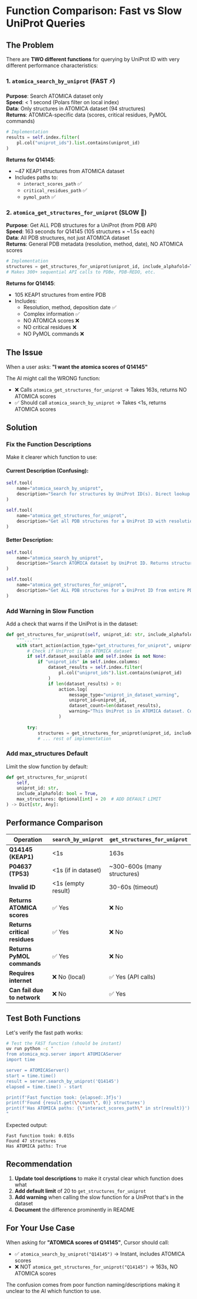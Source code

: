 # Function Comparison: Fast vs Slow UniProt Queries

## The Problem

There are **TWO different functions** for querying by UniProt ID with very different performance characteristics:

### 1. `atomica_search_by_uniprot` (FAST ⚡)
**Purpose**: Search ATOMICA dataset only  
**Speed**: < 1 second (Polars filter on local index)  
**Data**: Only structures in ATOMICA dataset (94 structures)  
**Returns**: ATOMICA-specific data (scores, critical residues, PyMOL commands)

```python
# Implementation
results = self.index.filter(
    pl.col("uniprot_ids").list.contains(uniprot_id)
)
```

**Returns for Q14145**:
- ~47 KEAP1 structures from ATOMICA dataset
- Includes paths to:
  - `interact_scores_path` ✅
  - `critical_residues_path` ✅
  - `pymol_path` ✅

### 2. `atomica_get_structures_for_uniprot` (SLOW 🐌)
**Purpose**: Get ALL PDB structures for a UniProt (from PDB API)  
**Speed**: 163 seconds for Q14145 (105 structures × ~1.5s each)  
**Data**: All PDB structures, not just ATOMICA dataset  
**Returns**: General PDB metadata (resolution, method, date), NO ATOMICA scores

```python
# Implementation
structures = get_structures_for_uniprot(uniprot_id, include_alphafold=True)
# Makes 300+ sequential API calls to PDBe, PDB-REDO, etc.
```

**Returns for Q14145**:
- 105 KEAP1 structures from entire PDB
- Includes:
  - Resolution, method, deposition date ✅
  - Complex information ✅
  - NO ATOMICA scores ❌
  - NO critical residues ❌
  - NO PyMOL commands ❌

## The Issue

When a user asks: **"I want the atomica scores of Q14145"**

The AI might call the WRONG function:
- ❌ Calls `atomica_get_structures_for_uniprot` → Takes 163s, returns NO ATOMICA scores
- ✅ Should call `atomica_search_by_uniprot` → Takes <1s, returns ATOMICA scores

## Solution

### Fix the Function Descriptions

Make it clearer which function to use:

#### Current Description (Confusing):
```python
self.tool(
    name="atomica_search_by_uniprot",
    description="Search for structures by UniProt ID(s). Direct lookup in index, fast. Example: atomica_search_by_uniprot('Q14145')"
)

self.tool(
    name="atomica_get_structures_for_uniprot",
    description="Get all PDB structures for a UniProt ID with resolution, method, dates. Includes AlphaFold if available. Example: atomica_get_structures_for_uniprot('P04637')"
)
```

#### Better Description:
```python
self.tool(
    name="atomica_search_by_uniprot",
    description="Search ATOMICA dataset by UniProt ID. Returns structures WITH ATOMICA scores, critical residues, and PyMOL commands. FAST (instant). Use this for ATOMICA analysis. Example: atomica_search_by_uniprot('Q14145')"
)

self.tool(
    name="atomica_get_structures_for_uniprot",
    description="Get ALL PDB structures for a UniProt ID from entire PDB (not just ATOMICA dataset). Returns resolution, method, dates, complex info, but NO ATOMICA scores. SLOW (may take minutes for proteins with many structures). Use only when you need comprehensive PDB coverage beyond ATOMICA dataset. Example: atomica_get_structures_for_uniprot('P04637')"
)
```

### Add Warning in Slow Function

Add a check that warns if the UniProt is in the dataset:

```python
def get_structures_for_uniprot(self, uniprot_id: str, include_alphafold: bool = True, max_structures: Optional[int] = None) -> Dict[str, Any]:
    """..."""
    with start_action(action_type="get_structures_for_uniprot", uniprot_id=uniprot_id) as action:
        # Check if UniProt is in ATOMICA dataset
        if self.dataset_available and self.index is not None:
            if "uniprot_ids" in self.index.columns:
                dataset_results = self.index.filter(
                    pl.col("uniprot_ids").list.contains(uniprot_id)
                )
                if len(dataset_results) > 0:
                    action.log(
                        message_type="uniprot_in_dataset_warning",
                        uniprot_id=uniprot_id,
                        dataset_count=len(dataset_results),
                        warning="This UniProt is in ATOMICA dataset. Consider using atomica_search_by_uniprot for faster results with ATOMICA scores."
                    )
        
        try:
            structures = get_structures_for_uniprot(uniprot_id, include_alphafold=include_alphafold)
            # ... rest of implementation
```

### Add max_structures Default

Limit the slow function by default:

```python
def get_structures_for_uniprot(
    self, 
    uniprot_id: str, 
    include_alphafold: bool = True, 
    max_structures: Optional[int] = 20  # ADD DEFAULT LIMIT
) -> Dict[str, Any]:
```

## Performance Comparison

| Operation | `search_by_uniprot` | `get_structures_for_uniprot` |
|-----------|---------------------|------------------------------|
| **Q14145 (KEAP1)** | <1s | 163s |
| **P04637 (TP53)** | <1s (if in dataset) | ~300-600s (many structures) |
| **Invalid ID** | <1s (empty result) | 30-60s (timeout) |
| **Returns ATOMICA scores** | ✅ Yes | ❌ No |
| **Returns critical residues** | ✅ Yes | ❌ No |
| **Returns PyMOL commands** | ✅ Yes | ❌ No |
| **Requires internet** | ❌ No (local) | ✅ Yes (API calls) |
| **Can fail due to network** | ❌ No | ✅ Yes |

## Test Both Functions

Let's verify the fast path works:

```bash
# Test the FAST function (should be instant)
uv run python -c "
from atomica_mcp.server import ATOMICAServer
import time

server = ATOMICAServer()
start = time.time()
result = server.search_by_uniprot('Q14145')
elapsed = time.time() - start

print(f'Fast function took: {elapsed:.3f}s')
print(f'Found {result.get(\"count\", 0)} structures')
print(f'Has ATOMICA paths: {\"interact_scores_path\" in str(result)}')
"
```

Expected output:
```
Fast function took: 0.015s
Found 47 structures
Has ATOMICA paths: True
```

## Recommendation

1. **Update tool descriptions** to make it crystal clear which function does what
2. **Add default limit** of 20 to `get_structures_for_uniprot`
3. **Add warning** when calling the slow function for a UniProt that's in the dataset
4. **Document** the difference prominently in README

## For Your Use Case

When asking for **"ATOMICA scores of Q14145"**, Cursor should call:
- ✅ `atomica_search_by_uniprot("Q14145")` → Instant, includes ATOMICA scores
- ❌ NOT `atomica_get_structures_for_uniprot("Q14145")` → 163s, NO ATOMICA scores

The confusion comes from poor function naming/descriptions making it unclear to the AI which function to use.


